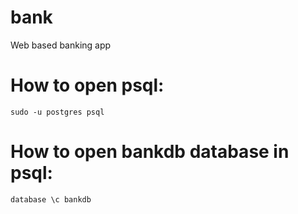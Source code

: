 # bank
Web based banking app

# How to open psql:
`sudo -u postgres psql`

# How to open bankdb database in psql:
`database \c bankdb`